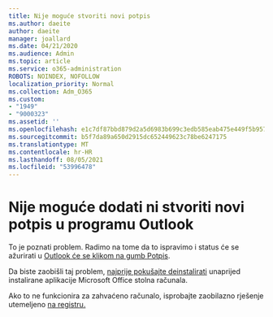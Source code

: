 ```yaml
---
title: Nije moguće stvoriti novi potpis
ms.author: daeite
author: daeite
manager: joallard
ms.date: 04/21/2020
ms.audience: Admin
ms.topic: article
ms.service: o365-administration
ROBOTS: NOINDEX, NOFOLLOW
localization_priority: Normal
ms.collection: Adm_O365
ms.custom:
- "1949"
- "9000323"
ms.assetid: ''
ms.openlocfilehash: e1c7df87bbd879d2a5d6983b699c3edb585eab475e449f5b95775927d704361e
ms.sourcegitcommit: b5f7da89a650d2915dc652449623c78be6247175
ms.translationtype: MT
ms.contentlocale: hr-HR
ms.lasthandoff: 08/05/2021
ms.locfileid: "53996478"
---
```

# <a name="cannot-add-or-create-a-new-signature-in-outlook"></a>Nije moguće dodati ni stvoriti novi potpis u programu Outlook

To je poznati problem. Radimo na tome da to ispravimo i status će se ažurirati u [Outlook će se klikom na gumb Potpis](https://support.office.com/article/c70b36c2-66ca-401c-ab45-f29a46495d02).

Da biste zaobišli taj problem, [najprije pokušajte deinstalirati](https://support.office.com/article/c70b36c2-66ca-401c-ab45-f29a46495d02) unaprijed instalirane aplikacije Microsoft Office stolna računala. 

Ako to ne funkcionira za zahvaćeno računalo, isprobajte zaobilazno rješenje utemeljeno [na registru.](https://support.office.com/article/c70b36c2-66ca-401c-ab45-f29a46495d02)